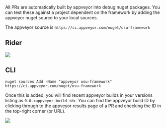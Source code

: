 All PRs are automatically built by appveyor into debug nuget packages. You can test these against a project dependent on the framework by adding the appveyor nuget source to your local sources.

The appveyor source is `https://ci.appveyor.com/nuget/osu-framework`

## Rider

![](https://puu.sh/ADKjx/7f501eab2f.png)

## CLI

`nuget sources Add -Name "appveyor osu-framework" https://ci.appveyor.com/nuget/osu-framework`

Once this is added, you will find recent appveyor builds in your versions listing as `0.0.<appveyor_build_id>`. You can find the appveyor build ID by clicking through to the appveyor results page of a PR and checking the ID in the top-right corner (or URL).

![](https://puu.sh/ADKqC/2f93d99271.png)

